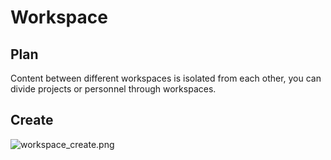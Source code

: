 # Workspace

## Plan
Content between different workspaces is isolated from each other, you can divide projects or personnel through workspaces.

## Create
![workspace_create.png](/v1.1.0/guide/images/workspace_create.png)